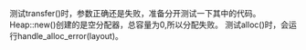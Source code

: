 测试transfer()时，参数正确还是失败，准备分开测试一下其中的代码。
Heap::new()创建的是空分配器，总容量为0,所以分配失败。
测试alloc()时，会运行handle_alloc_error(layout)。